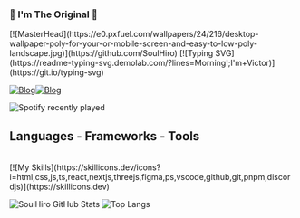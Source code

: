 ### 💎 I'm The Original 💎

<html>
  [![MasterHead](https://e0.pxfuel.com/wallpapers/24/216/desktop-wallpaper-poly-for-your-or-mobile-screen-and-easy-to-low-poly-landscape.jpg)](https://github.com/SoulHiro)
  [![Typing SVG](https://readme-typing-svg.demolab.com/?lines=Morning!;I'm+Victor)](https://git.io/typing-svg)
  
  [![Blog](https://img.shields.io/badge/Instagram-E4405F?style=for-the-badge&logo=instagram&logoColor=white)](https://www.instagram.com/victormts.oficial)[![Blog](https://img.shields.io/badge/Discord-7289DA?style=for-the-badge&logo=discord&logoColor=white)](https://discord.gg/TTAaaU7hwr)

  ![Spotify recently played](https://spotify-recently-played-readme.vercel.app/api?user=31mdnuapaap4u533qkrm3l46jkku&width=600)

  <h2>Languages - Frameworks - Tools</h2>
  <br/>
  [![My Skills](https://skillicons.dev/icons?i=html,css,js,ts,react,nextjs,threejs,figma,ps,vscode,github,git,pnpm,discordjs)](https://skillicons.dev)

  
  ![SoulHiro GitHub Stats](https://github-readme-stats.vercel.app/api?username=SoulHiro&show_icons=true&theme=radical)
  ![Top Langs](https://github-readme-stats.vercel.app/api/top-langs/?username=anuraghazra&hide_progress=true)
</html>
